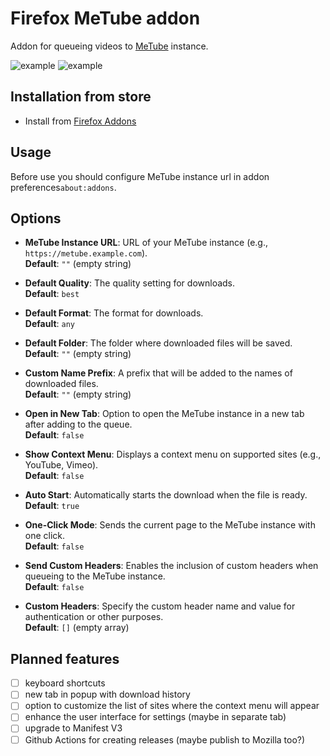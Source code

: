 # Firefox MeTube addon

Addon for queueing videos to [MeTube](https://github.com/alexta69/metube) instance.

![example](https://github.com/nanocortex/metube-firefox-addon/blob/master/assets/scr_context_menu.png?raw=true)
![example](https://github.com/nanocortex/metube-firefox-addon/blob/master/assets/scr_button.png?raw=true)

## Installation from store

- Install from [Firefox Addons](https://addons.mozilla.org/en-US/firefox/addon/metube-downloader)

## Usage

Before use you should configure MeTube instance url in addon preferences`about:addons`.

## Options

- **MeTube Instance URL**: URL of your MeTube instance (e.g., `https://metube.example.com`).  
  **Default**: `""` (empty string)

- **Default Quality**: The quality setting for downloads.  
  **Default**: `best`

- **Default Format**: The format for downloads.  
  **Default**: `any`

- **Default Folder**: The folder where downloaded files will be saved.  
  **Default**: `""` (empty string)

- **Custom Name Prefix**: A prefix that will be added to the names of downloaded files.  
  **Default**: `""` (empty string)

- **Open in New Tab**: Option to open the MeTube instance in a new tab after adding to the queue.  
  **Default**: `false`

- **Show Context Menu**: Displays a context menu on supported sites (e.g., YouTube, Vimeo).  
  **Default**: `false`

- **Auto Start**: Automatically starts the download when the file is ready.  
  **Default**: `true`

- **One-Click Mode**: Sends the current page to the MeTube instance with one click.  
  **Default**: `false`

- **Send Custom Headers**: Enables the inclusion of custom headers when queueing to the MeTube instance.  
  **Default**: `false`

- **Custom Headers**: Specify the custom header name and value for authentication or other purposes.  
  **Default**: `[]` (empty array)

## Planned features

- [ ] keyboard shortcuts
- [ ] new tab in popup with download history
- [ ] option to customize the list of sites where the context menu will appear
- [ ] enhance the user interface for settings (maybe in separate tab)
- [ ] upgrade to Manifest V3
- [ ] Github Actions for creating releases (maybe publish to Mozilla too?)
